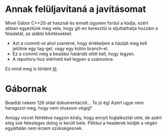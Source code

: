 # Annak felüljavítaná a javításomat

Mivel Gábor C++20-at használ és emiatt úgysem fordul a kódja, ezért abban egyeztünk meg vele, hogy git-en keresztül is eljuttathatja hozzám a feladatát, az alábbi kikötésekkel:
- Azt a commit-ot ahol szeretné, hogy értékeljem a háziját meg kell jelölnie egy tag-gel, vagy egy külön branch-el.
- Ez a commit még a beadási határidő előtt kell, hogy legyen.
- A repoitory-hoz elérhető kell legyen a számomra.

Ez mind meg is történt [itt](https://github.com/n0F4x/Prog2_NHF/tree/NHF4_Final).

# Gábornak

Beadtál nekem 128 oldal dokumentációt... Te jó ég! Azért ugye nem haragszol meg, hogy nem olvasom végig?

Amúgy viccet félretéve nagyon király, hogy ennyit foglalkoztál vele, de azért elég sok felesleges dolog is került bele. Péltául a headerek kódját a végén egyáltalán nem érzem szükségesnek.

